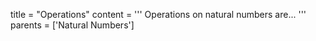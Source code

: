 title = "Operations"
content = '''
Operations on natural numbers are...
'''
parents = ['Natural Numbers']
